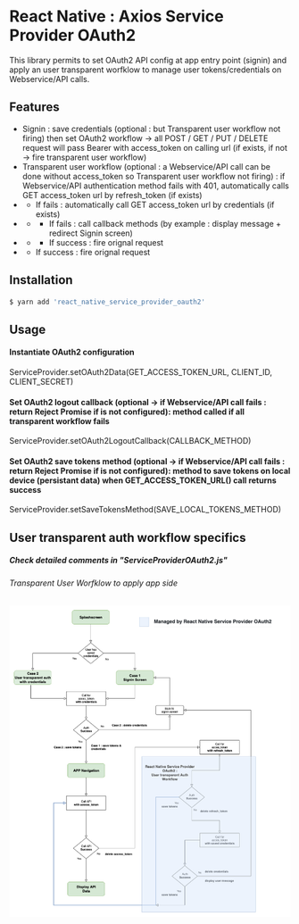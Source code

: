 # React Native : Axios Service Provider OAuth2 

This library permits to set OAuth2 API config at app entry point (signin) and apply an user transparent worfklow to manage user tokens/credentials on Webservice/API calls.

## Features
* Signin : save credentials (optional : but Transparent user workflow not firing) then set OAuth2 workflow -> all POST / GET / PUT / DELETE request will pass Bearer with access_token on calling url (if exists, if not -> fire transparent user workflow)
* Transparent user workflow (optional : a Webservice/API call can be done without access_token so Transparent user workflow not firing) : 
if Webservice/API authentication method fails with 401, automatically calls GET access_token url by refresh_token (if exists)
* * If fails : automatically call GET access_token url by credentials (if exists)
* * * If fails : call callback methods (by example : display message + redirect Signin screen)
* * * If success : fire orignal request 
* * If success : fire orignal request 

## Installation
```sh
$ yarn add 'react_native_service_provider_oauth2'
```

## Usage
#### Instantiate OAuth2 configuration
ServiceProvider.setOAuth2Data(GET_ACCESS_TOKEN_URL, CLIENT_ID, CLIENT_SECRET)

#### Set OAuth2 logout callback (optional -> if Webservice/API call fails : return Reject Promise if is not configured): method called if all transparent workflow fails
ServiceProvider.setOAuth2LogoutCallback(CALLBACK_METHOD)

#### Set OAuth2 save tokens method (optional -> if Webservice/API call fails : return Reject Promise if is not configured): method to save tokens on local device (persistant data) when GET_ACCESS_TOKEN_URL() call returns success
ServiceProvider.setSaveTokensMethod(SAVE_LOCAL_TOKENS_METHOD)

## User transparent auth workflow specifics
##### Check detailed comments in "ServiceProviderOAuth2.js"
###### Transparent User Worfklow to apply app side
![N|Solid](https://github.com/razzium/react_native_service_provider_oauth2/blob/master/react_native_service_provider_oauth2.png?raw=true)
